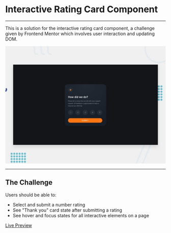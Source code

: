 # Interactive Rating Card Component
---
This is a solution for the interactive rating card component, a challenge given by Frontend Mentor which involves user interaction and updating DOM.

![Project Preview](desktop-preview.jpg)

---
## The Challenge
Users should be able to:
- Select and submit a number rating
- See "Thank you" card state after submitting a rating
- See hover and focus states for all interactive elements on a page

[Live Preview](https://lucent-sfogliatella-2bcdce.netlify.app/)